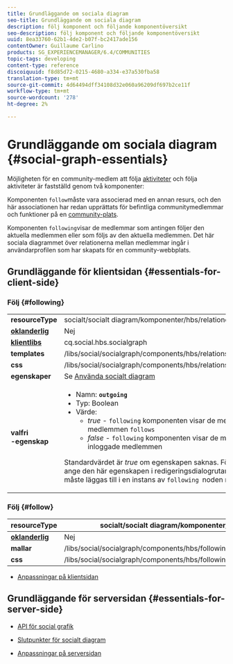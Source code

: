 ```yaml
---
title: Grundläggande om sociala diagram
seo-title: Grundläggande om sociala diagram
description: följ komponent och följande komponentöversikt
seo-description: följ komponent och följande komponentöversikt
uuid: 8ea33760-62b1-4de2-b07f-bc2417ade156
contentOwner: Guillaume Carlino
products: SG_EXPERIENCEMANAGER/6.4/COMMUNITIES
topic-tags: developing
content-type: reference
discoiquuid: f8d85d72-0215-4680-a334-e37a530fba58
translation-type: tm+mt
source-git-commit: 4d64494dff34108d32e060a96209df697b2ce11f
workflow-type: tm+mt
source-wordcount: '278'
ht-degree: 2%

---
```



# Grundläggande om sociala diagram {#social-graph-essentials}

Möjligheten för en community-medlem att följa [aktiviteter](essentials-activities.md) och följa aktiviteter är fastställd genom två komponenter:

Komponenten `follow`måste vara associerad med en annan resurs, och den här associationen har redan upprättats för befintliga communitymedlemmar och funktioner på en [community-plats](overview.md#communitiessites).

Komponenten `following`visar de medlemmar som antingen följer den aktuella medlemmen eller som följs av den aktuella medlemmen. Det här sociala diagrammet över relationerna mellan medlemmar ingår i användarprofilen som har skapats för en community-webbplats.

## Grundläggande för klientsidan {#essentials-for-client-side}

### Följ {#following}

<table> 
 <tbody>
  <tr>
   <td> <strong>resourceType</strong></td> 
   <td>socialt/socialt diagram/komponenter/hbs/relationer</td> 
  </tr>
  <tr>
   <td> <a href="scf.md#add-or-include-a-communities-component"><strong>oklanderlig</strong></a></td> 
   <td>Nej</td> 
  </tr>
  <tr>
   <td> <a href="clientlibs.md"><strong>klientlibs</strong></a></td> 
   <td>cq.social.hbs.socialgraph</td> 
  </tr>
  <tr>
   <td> <strong>templates</strong></td> 
   <td> /libs/social/socialgraph/components/hbs/relationships/relationships.hbs</td> 
  </tr>
  <tr>
   <td> <strong>css</strong></td> 
   <td> /libs/social/socialgraph/components/hbs/relationships/clientlibs/relationships.css</td> 
  </tr>
  <tr>
   <td><strong> egenskaper</strong></td> 
   <td>Se <a href="socialgraph.md">Använda socialt diagram</a></td> 
  </tr>
  <tr>
   <td><strong> valfri<br />-egenskap</strong></td> 
   <td>
    <ul> 
     <li>Namn: <strong><code>outgoing</code></strong></li> 
     <li>Typ: Boolean</li> 
     <li>Värde:<br /> 
      <ul> 
       <li><i>true  </i>-  <code>following</code> komponenten visar de medlemmar som den inloggade medlemmen <code>follows</code></li> 
       <li><i>false  </i>-  <code>following</code> komponenten visar de medlemmar som  <code>follow </code>den inloggade medlemmen</li> 
      </ul> </li> 
    </ul> <p>Standardvärdet är <i>true</i> om egenskapen saknas. För närvarande går det inte att ange den här egenskapen i redigeringsdialogrutan i redigeringsläge. Egenskapen måste läggas till i en instans av <code>following </code>noden med <a href="../../help/sites-developing/developing-with-crxde-lite.md">CRXDE|Lite</a>.</p> </td> 
  </tr>
 </tbody>
</table>

### Följ {#follow}

| **resourceType** | socialt/socialt diagram/komponenter/hbs/följande |
|---|---|
| [**oklanderlig**](scf.md#add-or-include-a-communities-component) | Nej |
| **mallar** | /libs/social/socialgraph/components/hbs/following/following.hbs |
| **css** | /libs/social/socialgraph/components/hbs/following/clientlibs/following.css |

* [Anpassningar på klientsidan](client-customize.md)

## Grundläggande för serversidan {#essentials-for-server-side}

* [API för social grafik](https://helpx.adobe.com/experience-manager/6-4/sites/developing/using/reference-materials/javadoc/com/adobe/cq/social/graph/client/api/package-frame.html)

* [Slutpunkter för socialt diagram](https://helpx.adobe.com/experience-manager/6-4/sites/developing/using/reference-materials/javadoc/com/adobe/cq/social/graph/client/endpoint/package-frame.html)

* [Anpassningar på serversidan](server-customize.md)

